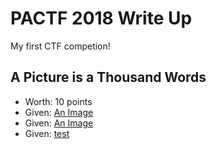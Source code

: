 # PACTF 2018 Write Up

My first CTF competion!

## A Picture is a Thousand Words
 - Worth: 10 points
 - Given: [An Image](/ctfs/pactf/A-Picture-is-a-Thousand-Words/image.d25eefefc427.jpg)
 - Given: [An Image](LICENSE)
 - Given: [test](https://www.google.com/)

 